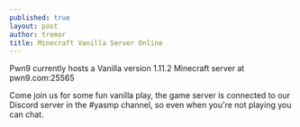 ```yaml
---
published: true
layout: post
author: tremor
title: Minecraft Vanilla Server Online
---
```

Pwn9 currently hosts a Vanilla version 1.11.2 Minecraft server at pwn9.com:25565

Come join us for some fun vanilla play, the game server is connected to our Discord server in the #yasmp  channel, so even when you're not playing you can chat.

